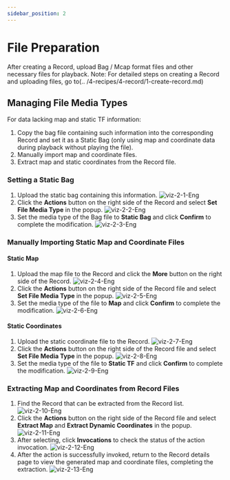 ```yaml
---
sidebar_position: 2
---
```


# File Preparation

After creating a Record, upload Bag / Mcap format files and other necessary files for playback.
Note: For detailed steps on creating a Record and uploading files, go to(.. /4-recipes/4-record/1-create-record.md)

## Managing File Media Types

For data lacking map and static TF information:
1. Copy the bag file containing such information into the corresponding Record and set it as a Static Bag (only using map and coordinate data during playback without playing the file).
2. Manually import map and coordinate files.
3. Extract map and static coordinates from the Record file.

### Setting a Static Bag

1. Upload the static bag containing this information.
![viz-2-1-Eng](../img/viz-2-1-Eng.png)
2. Click the **Actions** button on the right side of the Record and select **Set File Media Type** in the popup.
![viz-2-2-Eng](../img/viz-2-2-Eng.png)
3. Set the media type of the Bag file to **Static Bag** and click **Confirm** to complete the modification.
![viz-2-3-Eng](../img/viz-2-3-Eng.png)

### Manually Importing Static Map and Coordinate Files

#### Static Map

1. Upload the map file to the Record and click the **More** button on the right side of the Record.
![viz-2-4-Eng](../img/viz-2-4-Eng.png)
2. Click the **Actions** button on the right side of the Record file and select **Set File Media Type** in the popup.
![viz-2-5-Eng](../img/viz-2-5-Eng.png)
3. Set the media type of the file to **Map** and click **Confirm** to complete the modification.
![viz-2-6-Eng](../img/viz-2-6-Eng.png)

#### Static Coordinates

1. Upload the static coordinate file to the Record.
![viz-2-7-Eng](../img/viz-2-7-Eng.png)
2. Click the **Actions** button on the right side of the Record file and select **Set File Media Type** in the popup.
![viz-2-8-Eng](../img/viz-2-8-Eng.png)
3. Set the media type of the file to **Static TF** and click **Confirm** to complete the modification.
![viz-2-9-Eng](../img/viz-2-9-Eng.png)

### Extracting Map and Coordinates from Record Files

1. Find the Record that can be extracted from the Record list.
![viz-2-10-Eng](../img/viz-2-10-Eng.png)
2. Click the **Actions** button on the right side of the Record file and select **Extract Map** and **Extract Dynamic Coordinates** in the popup.
![viz-2-11-Eng](../img/viz-2-11-Eng.png)
3. After selecting, click **Invocations** to check the status of the action invocation.
![viz-2-12-Eng](../img/viz-2-12-Eng.png)
4. After the action is successfully invoked, return to the Record details page to view the generated map and coordinate files, completing the extraction.
![viz-2-13-Eng](../img/viz-2-13-Eng.png)

